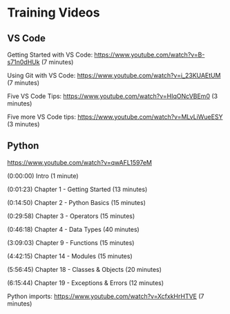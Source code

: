 # Training Videos

## VS Code

Getting Started with VS Code: https://www.youtube.com/watch?v=B-s71n0dHUk (7 minutes)

Using Git with VS Code:       https://www.youtube.com/watch?v=i_23KUAEtUM (7 minutes)

Five VS Code Tips:            https://www.youtube.com/watch?v=HIqONcVBEm0 (3 minutes)

Five more VS Code tips:       https://www.youtube.com/watch?v=MLvLiWueESY (3 minutes)


## Python

https://www.youtube.com/watch?v=qwAFL1597eM

(0:00:00) Intro (1 minute)

(0:01:23) Chapter 1 - Getting Started (13 minutes)

(0:14:50) Chapter 2 - Python Basics (15 minutes)

(0:29:58) Chapter 3 - Operators  (15 minutes)

(0:46:18) Chapter 4 - Data Types (40 minutes)

(3:09:03) Chapter 9 - Functions (15 minutes)

(4:42:15) Chapter 14 - Modules (15 minutes)

(5:56:45) Chapter 18 - Classes & Objects (20 minutes)

(6:15:44) Chapter 19 - Exceptions & Errors (12 minutes)

Python imports:               https://www.youtube.com/watch?v=XcfxkHrHTVE (7 minutes)